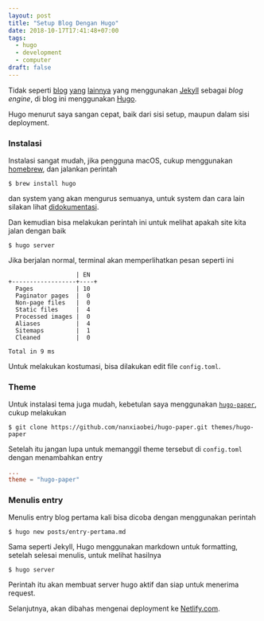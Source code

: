```yaml
---
layout: post
title: "Setup Blog Dengan Hugo"
date: 2018-10-17T17:41:48+07:00
tags:
  - hugo
  - development
  - computer
draft: false
---
```


Tidak seperti [blog](https://notes.dedenf.com) [yang](https://jakartadev.org) [lainnya](https://jenius.tech/) yang menggunakan [Jekyll](https://jekyllrb.com/) sebagai _blog engine_, di blog ini menggunakan [Hugo](https://gohugo.io/).

Hugo menurut saya sangan cepat, baik dari sisi setup, maupun dalam sisi deployment.

<!--more-->

### Instalasi
Instalasi sangat mudah, jika pengguna macOS, cukup menggunakan [homebrew](https://brew.sh/), dan jalankan perintah
```shell
$ brew install hugo 
```
dan system yang akan mengurus semuanya, untuk system dan cara lain silakan lihat [didokumentasi](https://gohugo.io/getting-started/installing/).

Dan kemudian bisa melakukan perintah ini untuk melihat apakah site kita jalan dengan baik
```shell
$ hugo server
```
Jika berjalan normal, terminal akan memperlihatkan pesan seperti ini
```shell
                   | EN
+------------------+----+
  Pages            | 10
  Paginator pages  |  0
  Non-page files   |  0
  Static files     |  4
  Processed images |  0
  Aliases          |  4
  Sitemaps         |  1
  Cleaned          |  0

Total in 9 ms
```
Untuk melakukan kostumasi, bisa dilakukan edit file `config.toml`.

### Theme
Untuk instalasi tema juga mudah, kebetulan saya menggunakan [`hugo-paper`](https://github.com/nanxiaobei/hugo-paper/), cukup melakukan 
```shell
$ git clone https://github.com/nanxiaobei/hugo-paper.git themes/hugo-paper
```
Setelah itu jangan lupa untuk memanggil theme tersebut di `config.toml` dengan menambahkan entry 
```toml
...
theme = "hugo-paper"
```

### Menulis entry
Menulis entry blog pertama kali bisa dicoba dengan menggunakan perintah 
```shell
$ hugo new posts/entry-pertama.md
```
Sama seperti Jekyll, Hugo menggunakan markdown untuk formatting, setelah selesai menulis, untuk melihat hasilnya
```shell
$ hugo server
```
Perintah itu akan membuat server hugo aktif dan siap untuk menerima request.

Selanjutnya, akan dibahas mengenai deployment ke [Netlify.com](https://netlify.com).